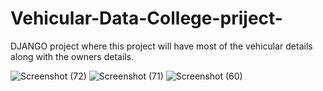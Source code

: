# Vehicular-Data-College-priject-
DJANGO project where this project will have most of the vehicular details along with the owners details.


![Screenshot (72)](https://github.com/user-attachments/assets/8c03f417-883a-42b0-ae00-3c5266864533)
![Screenshot (71)](https://github.com/user-attachments/assets/f45e2055-5197-49cd-8cc5-bdeefc1f32e4)
![Screenshot (60)](https://github.com/user-attachments/assets/6cb26167-a4ff-4109-bd03-5fa9b90237d3)


